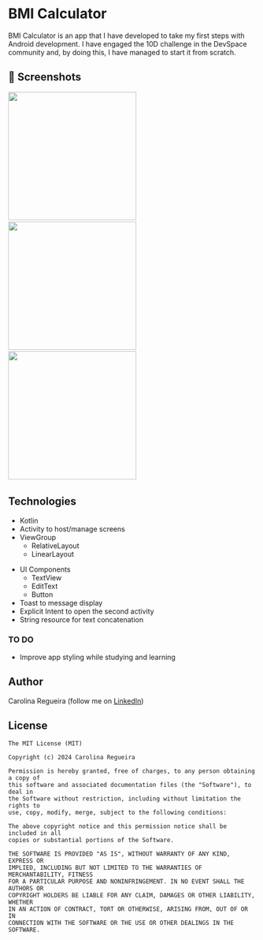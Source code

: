 # BMI Calculator
BMI Calculator is an app that I have developed to take my first steps with Android development. I have engaged the 10D challenge in the DevSpace community and, by doing this, I have managed to start it from scratch. 

## :camera_flash: Screenshots
<!-- You can add more screenshots here if you like -->
<img src="https://github.com/Carrrolina/BMI_Calculator/assets/164236394/f96bf1c5-a1ed-4104-b11d-8b8f6f6d1bc4" width="260">&emsp;<img src="https://github.com/Carrrolina/BMI_Calculator/assets/164236394/56875bd2-c8f6-41cc-9ba9-767901ad1d05" width="260">&emsp;<img src="https://github.com/Carrrolina/BMI_Calculator/assets/164236394/9af38a87-bd07-4575-8330-517e872b86a6" width="260">&emsp;

## Technologies
* Kotlin
* Activity to host/manage screens
* ViewGroup
    * RelativeLayout
    * LinearLayout
- UI Components
    - TextView
    - EditText
    - Button
- Toast to message display
- Explicit Intent to open the second activity 
- String resource for text concatenation


### TO DO
- Improve app styling while studying and learning

## Author
Carolina Regueira (follow me on [LinkedIn](linkedin.com/in/carolina-élisabeth-regueira))

## License
```
The MIT License (MIT)

Copyright (c) 2024 Carolina Regueira

Permission is hereby granted, free of charges, to any person obtaining a copy of
this software and associated documentation files (the "Software"), to deal in
the Software without restriction, including without limitation the rights to
use, copy, modify, merge, subject to the following conditions:

The above copyright notice and this permission notice shall be included in all
copies or substantial portions of the Software.

THE SOFTWARE IS PROVIDED "AS IS", WITHOUT WARRANTY OF ANY KIND, EXPRESS OR
IMPLIED, INCLUDING BUT NOT LIMITED TO THE WARRANTIES OF MERCHANTABILITY, FITNESS
FOR A PARTICULAR PURPOSE AND NONINFRINGEMENT. IN NO EVENT SHALL THE AUTHORS OR
COPYRIGHT HOLDERS BE LIABLE FOR ANY CLAIM, DAMAGES OR OTHER LIABILITY, WHETHER
IN AN ACTION OF CONTRACT, TORT OR OTHERWISE, ARISING FROM, OUT OF OR IN
CONNECTION WITH THE SOFTWARE OR THE USE OR OTHER DEALINGS IN THE SOFTWARE.
```
